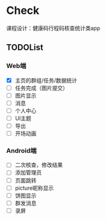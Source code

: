 # Check

课程设计：健康码行程码核查统计类app

## TODOList

### Web端

- [x] 主页的群组/任务/数据统计
- [ ] 任务完成（图片提交）
- [ ] 图片显示
- [ ] 消息
- [ ] 个人中心
- [ ] UI主题
- [ ] 导出
- [ ] 开场动画

### Android端

- [ ] 二次核查，修改结果
- [ ] 添加管理员
- [ ] 页面跳转
- [ ] picture昵称显示
- [ ] 饼图显示
- [ ] 群发消息
- [ ] 录屏
